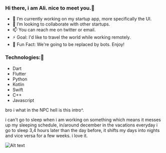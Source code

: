 ### Hi there, i am Ali. nice to meet you.👋

- 🔭 I’m currently working on my startup app, more specifically the UI.
- 👯 I’m looking to collaborate with other startups.
- 📫 You can reach me on twitter or email.
- ⚡ Goal: I'd like to travel the world while working remotely.
- 🚨 Fun Fact: We're going to be replaced by bots. Enjoy!


### Technologies:👋


* Dart
* Flutter
* Python
* Kotlin
* Swift
* C++
* Javascript


bro i what in the NPC hell is this intro^. 

i can't go to sleep when i am working on something which means it messes up my sleeping schedule, in/around december in the vacations everyday i go to sleep 3,4 hours later than the day before, it shifts my days into nights and vice versa for a few weeks. i love it.



![Alt text](https://64.media.tumblr.com/677428305a191be6292b953c224eaa14/2b8f60ec92192a15-be/s1280x1920/b8b3531ab88f320d70526e74ddeec55e72692021.gif)

